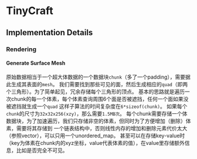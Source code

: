 # TinyCraft

## Implementation Details

### Rendering

#### Generate Surface Mesh

原始数据相当于一个超大体数据的一个数据块```chunk```（多了一个padding），需要据此生成其表面的```mesh```。
我们需要找到那些可见的面，然后生成相应的```quad```（即两个三角形）。为了简单起见，冗余存储每个三角形的顶点。
基本的思路就是遍历一次chunk的每一个体素，每个体素查询周围6个面是否被遮挡，任何一个面如果没被遮挡就生成一个```quad```
这样子算法的时间复杂度在```6*sizeof(chunk)```。
如果每个```chunk```的尺寸为```32x32x256(xzy)```，那么需要```1.5MB次```。
每个chunk需要存储一个体数据块，为了加速遍历，我们只存储非空的体素，但同时为了方便增加（删除）体素，需要将其存储到
一个链表结构中，否则线性内存的增加和删除元素代价太大（参照vector），可以只用一个unordered_map。
甚至可以在存储key-value时（key为体素在chunk内的xyz坐标，value代表体素的值），在value里存储额外信息，比如是否完全不可见。